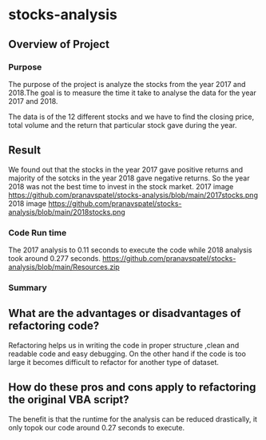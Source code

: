 # stocks-analysis

## Overview of Project

### Purpose
The purpose of the project is analyze the stocks from the year 2017 and 2018.The goal is to measure the time it take to analyse the data for the year 2017 and 2018. 

The data is of the 12 different stocks and we have to find the closing price, total volume and the return that particular stock gave during the year.

## Result
We found out that the stocks in the year 2017 gave positive returns and majority of the sotcks in the year 2018 gave negative returns. So the year 2018 was not the best time to invest in the stock market.
2017 image https://github.com/pranavspatel/stocks-analysis/blob/main/2017stocks.png
2018 image https://github.com/pranavspatel/stocks-analysis/blob/main/2018stocks.png

### Code Run time

The 2017 analysis to 0.11 seconds to execute the code while 2018 analysis took around 0.277 seconds.
https://github.com/pranavspatel/stocks-analysis/blob/main/Resources.zip

### Summary

## What are the advantages or disadvantages of refactoring code?

Refactoring helps us in writing the code in proper structure ,clean and readable code and easy debugging.
On the other hand if the code is too large it becomes difficult to refactor for another type of dataset.

## How do these pros and cons apply to refactoring the original VBA script?
The benefit is that the runtime for the analysis can be reduced drastically, it only topok our code around 0.27 seconds to execute.
